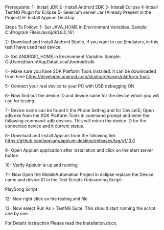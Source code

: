 Prerequisite:
1- Install JDK
2- Install Android SDK
3- Intstall Eclipse
4-Intsall TestNG Plugin for Eclipse
5- Selenium server Jar (Already Present in the Project)
6- Install Appium Desktop


Steps To Follow:
1-	Set JAVA_HOME in Environment Variables.  Sample: C:\Program Files\Java\jdk1.8.0_161 

2-	Download and install Android Studio, if you want to use Emulators, in this test I have used real device.

3-	Set ANDROID_HOME in Environment Variable. Sample:  C:\Users\tharun\AppData\Local\Android\sdk

4-	Make sure you have SDK Platform Tools installed. It can be downloaded from here https://developer.android.com/studio/releases/platform-tools

5-	Connect your real device to your PC with USB debugging ON 

6-	Now find out the device ID and device name for the device which you will use for testing

7-	Device name can be found it the Phone Setting and for DeviceID, Open adb.exe from the SDK Platform Tools in command prompt and enter the following command: adb devices. This will return the device ID for the connected device and it current status.

8-	Download and install Appium from the following link  https://github.com/appium/appium-desktop/releases/tag/v1.13.0

9-	Open Appium application after installation and click on the start server button

10-	Verify Appium is up and running
 
11-	Now Open the MobileAutomation Project in eclipse replace the Device name and device ID in the Test Scripts 
Onboarding Script:
 
PlaySong Script:
 
12-	Now right click on the testing.xml file

 
13-	Now select Run As > TestNG Suite. This should start running the script one by one.

For Details instruction Please read the Installation.docx.
